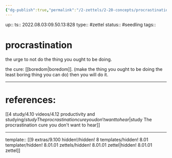```yaml
---
{"dg-publish":true,"permalink":"/2-zettels/2-20-concepts/procrastination/","dgHomeLink":true,"dgPassFrontmatter":false}
---
```


up:: 
ts:: 2022.08.03:09.50.13:828
type:: #zettel
status:: #seedling 
tags:: 

# procrastination

the urge to not do the thing you ought to be doing.

the cure: [[boredom|boredom]].
(make the thing you ought to be doing the least boring thing you can do)
then you will do it.

---
# references:

[[4 study/4.10 videos/4.12 productivity and studying/$study The procrastination cure you don't want to hear|$study The procrastination cure you don't want to hear]]

---
template:: [[9 extras/9.100 hidden!/hidden! 8 templates/hidden! 8.01 templater/hidden! 8.01.01 zettels/hidden! 8.01.01 zettel|hidden! 8.01.01 zettel]]
